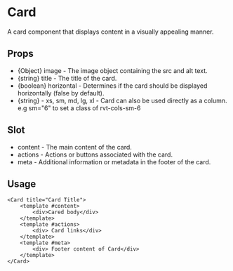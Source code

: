 # Card

A card component that displays content in a visually appealing manner.

## Props

- {Object} image - The image object containing the src and alt text.
- {string} title - The title of the card.
- {boolean} horizontal - Determines if the card should be displayed horizontally (false by default).
- {string} - xs, sm, md, lg, xl - Card can also be used directly as a column. e.g sm="6" to set a class of rvt-cols-sm-6

## Slot

- content - The main content of the card.
- actions - Actions or buttons associated with the card.
- meta - Additional information or metadata in the footer of the card.

## Usage

```
<Card title="Card Title">
    <template #content>
        <div>Cared body</div>
    </template>
    <template #actions>
        <div> Card links</div>
    </template>
    <template #meta>
        <div> Footer content of Card</div>
    </template>
</Card>
```
